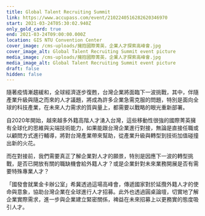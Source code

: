 ```yaml
---
title: Global Talent Recruiting Summit
link: https://www.accupass.com/event/2102240516282620346970
start: 2021-03-24T05:30:02.940Z
only_gold_card: true
end: 2021-03-24T09:00:00.000Z
location: GIS NTU Convention Center
cover_image: /cms-uploads/擁抱國際菁英，企業人才探索高峰會.jpg
cover_image_alt: Global Talent Recruiting Summit event picture
media_image: /cms-uploads/擁抱國際菁英，企業人才探索高峰會.jpg
media_image_alt: Global Talent Recruiting Summit event picture
draft: false
hidden: false
---
```

隨著疫情漸趨緩和，全球經濟逐步復甦，台灣企業將面臨下一波挑戰，其中，伴隨產業升級與隨之而來的人才議題，將成為許多企業急需克服的問題，特別是面向全球的科技產業，在未來人力需求的質與量上，都需要以戰略的眼光重新部署。

自2020年開始，越來越多外籍高階人才湧入台灣，這些移動性很強的國際菁英擁有全球化的思維與尖端技術能力，如果能跟台灣企業進行對接，無論是直接任職或以顧問方式進行輔導，將對台灣產業帶來幫助，從產業升級與轉型到技術加值碰撞出新的火花。

而在對接前，我們需要真正了解企業對人才的願景，特別是因應下一波的轉型挑戰，是否已開放有關的職缺機會給外籍人才？或是企業針對未來業務開展是否有需要特殊專業人才？

「國發會就業金卡辦公室」希冀透過這場高峰會，傳遞國家對於延攬外籍人才的使命與意象，協助台灣企業在全球進行人才招募。此外也透過圓桌論壇，切實地了解企業實際需求，進一步與企業建立緊密關係，裨益在未來招募上以更務實的態度吸引人才。